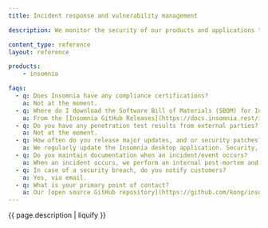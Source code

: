 ```yaml
---
title: Incident response and vulnerability management

description: We monitor the security of our products and applications through various ongoing activities, including logs.

content_type: reference
layout: reference

products:
    - insomnia

faqs:
  - q: Does Insomnia have any compliance certifications?
    a: Not at the moment.
  - q: Where do I download the Software Bill of Materials (SBOM) for Insomnia?
    a: From the [Insomnia GitHub Releases](https://docs.insomnia.rest/insomnia/sbom#:~:text=Navigate%20to%20Insomnia%20GitHub%20Releases) page, download the `sbom.spdx.json` and `sbom.cyclonedx.json` SBOM files.
  - q: Do you have any penetration test results from external parties?
    a: Not at the moment.
  - q: How often do you release major updates, and or security patches?
    a: We regularly update the Insomnia desktop application. Security, and hotfix patches are handled on a case-by-case basis and can occur at any time.
  - q: Do you maintain documentation when an incident/event occurs?
    a: When an incident occurs, we perform an internal post-mortem and disseminate information accordingly, either through the site in the form of a blog post, or through social media/support on a case-by-case basis.
  - q: In case of a security breach, do you notify customers?
    a: Yes, via email.
  - q: What is your primary point of contact?
    a: Our [open source GitHub repository](https://github.com/kong/insomnia) and [support channels](https://insomnia.rest/support).
---
```


{{ page.description | liquify }}